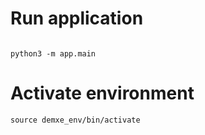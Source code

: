 # Run application
```

python3 -m app.main
```

# Activate environment
```
source demxe_env/bin/activate
```